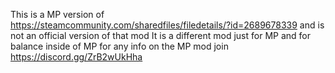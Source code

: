 This is a MP version of https://steamcommunity.com/sharedfiles/filedetails/?id=2689678339 and is not an official version of that mod
It is a different mod just for MP and for balance inside of MP for any info on the MP mod join https://discord.gg/ZrB2wUkHha